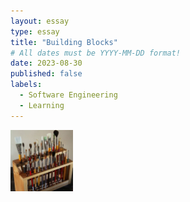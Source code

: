 ```yaml
---
layout: essay
type: essay
title: "Building Blocks"
# All dates must be YYYY-MM-DD format!
date: 2023-08-30
published: false
labels:
  - Software Engineering
  - Learning
---
```


<img width="100px" class="rounded float-start pe-4" src="../img/igniting/paintbrushes.jpg">

